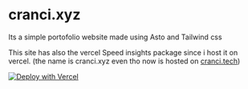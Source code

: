 # cranci.xyz

Its a simple portofolio website made using Asto and Tailwind css

This site has also the vercel Speed insights package since i host it on vercel. (the name is cranci.xyz even tho now is hosted on [cranci.tech](https://www.cranci.tech))

[![Deploy with Vercel](https://vercel.com/button)](https://vercel.com/new/clone?repository-url=https://github.com/cranci1/cranci.xyz-Astro)